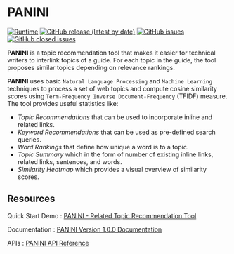 # PANINI

[![Runtime](https://img.shields.io/badge/PANINI-.NET%205.0-blue)](https://dotnet.microsoft.com/download/dotnet/5.0)
[![GitHub release (latest by date)](https://img.shields.io/github/v/release/JoshiGirish/Panini_DotNetCore?logo=GitHub)](https://github.com/JoshiGirish/Panini_DotNetCore/releases/tag/V1.0.0)
[![GitHub issues](https://img.shields.io/github/issues-raw/JoshiGirish/Panini_DotNetCore?color=red)](https://github.com/JoshiGirish/Panini_DotNetCore/issues)
[![GitHub closed issues](https://img.shields.io/github/issues-closed-raw/JoshiGirish/Panini_DotNetCore?color=green)](https://github.com/JoshiGirish/Panini_DotNetCore/issues?q=is%3Aissue+is%3Aclosed)

**PANINI** is a topic recommendation tool that makes it easier for technical writers to interlink topics of a guide. For each topic in the guide, the tool proposes similar topics depending on relevance rankings.


**PANINI** uses basic `Natural Language Processing` and `Machine Learning` techniques to process a set of web topics and compute cosine similarity scores using `Term-Frequency Inverse Document-Frequency` (TFIDF) measure. The tool provides useful statistics like:
- *Topic Recommendations* that can be used to incorporate inline and related links.
- *Keyword Recommendations* that can be used as pre-defined search queries.
- *Word Rankings* that define how unique a word is to a topic.
- *Topic Summary* which in the form of number of existing inline links, related links, sentences, and words.
- *Similarity Heatmap* which provides a visual overview of similarity scores.

## Resources

Quick Start Demo : [PANINI - Related Topic Recommendation Tool](https://www.youtube.com/watch?v=7b7FRqfdCkY)

Documentation : [PANINI Version 1.0.0 Documentation](https://joshigirish.github.io/Panini_DotNetCore/index.html)

APIs : [PANINI API Reference](https://joshigirish.github.io/Panini_DotNetCore/api/index.html)
